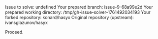 Issue to solve: undefined
Your prepared branch: issue-9-68a99e2d
Your prepared working directory: /tmp/gh-issue-solver-1761492034193
Your forked repository: konard/hasyx
Original repository (upstream): ivansglazunov/hasyx

Proceed.